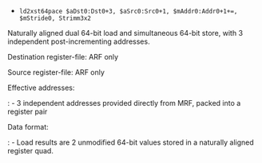 * `ld2xst64pace $aDst0:Dst0+3, $aSrc0:Src0+1, $mAddr0:Addr0+1+=, $mStride0, Strimm3x2`

Naturally aligned dual 64-bit load and simultaneous 64-bit store, with 3
independent post-incrementing addresses.

Destination register-file: ARF only

Source register-file: ARF only

Effective addresses:

:   -   3 independent addresses provided directly from MRF, packed into
        a register pair

Data format:

:   -   Load results are 2 unmodified 64-bit values stored in a
        naturally aligned register quad.
